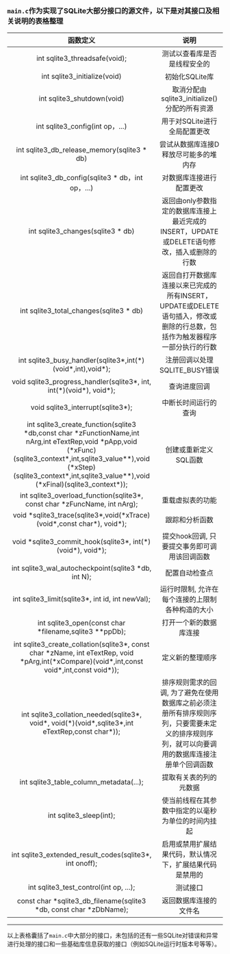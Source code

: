### `main.c`作为实现了SQLite大部分接口的源文件，以下是对其接口及相关说明的表格整理
|函数定义|说明|
|:----:|:----:|
|int sqlite3_threadsafe(void);|测试以查看库是否是线程安全的
|int sqlite3_initialize(void)|初始化SQLite库
|int  sqlite3_shutdown(void)|取消分配由sqlite3_initialize()分配的所有资源
|int  sqlite3_config(int op，...)|用于对SQLite进行全局配置更改
|int  sqlite3_db_release_memory(sqlite3 * db)|尝试从数据库连接D释放尽可能多的堆内存
|int  sqlite3_db_config(sqlite3 * db，int op，...)|对数据库连接进行配置更改
|int  sqlite3_changes(sqlite3 * db)|返回由only参数指定的数据库连接上最近完成的INSERT，UPDATE或DELETE语句修改，插入或删除的行数
|int  sqlite3_total_changes(sqlite3 * db)|返回自打开数据库连接以来已完成的所有INSERT，UPDATE或DELETE语句插入，修改或删除的行总数，包括作为触发器程序一部分执行的行数
|int sqlite3_busy_handler(sqlite3*,int(\*)(void*,int),void*);|注册回调以处理SQLITE_BUSY错误
|void sqlite3_progress_handler(sqlite3*, int, int(\*)(void*), void*);|查询进度回调
|void sqlite3_interrupt(sqlite3*);|中断长时间运行的查询
|int sqlite3_create_function(sqlite3 \*db,const char \*zFunctionName,int nArg,int eTextRep,void \*pApp,void (\*xFunc)(sqlite3_context*,int,sqlite3_value*\*),void (\*xStep)(sqlite3_context*,int,sqlite3_value*\*),void (\*xFinal)(sqlite3_context*));|创建或重新定义SQL函数
|int sqlite3_overload_function(sqlite3*, const char *zFuncName, int nArg);|重载虚拟表的功能
|void \*sqlite3_trace(sqlite3*,void(\*xTrace)(void*,const char*), void*);|跟踪和分析函数
|void \*sqlite3_commit_hook(sqlite3*, int(\*)(void*), void*);|提交hook回调, 只要提交事务即可调用该回调函数
|int sqlite3_wal_autocheckpoint(sqlite3 *db, int N);|配置自动检查点
|int sqlite3_limit(sqlite3*, int id, int newVal);|运行时限制, 允许在每个连接的上限制各种构造的大小
|int sqlite3_open(const char *filename,sqlite3 *\*ppDb);|打开一个新的数据库连接
|int sqlite3_create_collation(sqlite3*, const char \*zName, int eTextRep, void \*pArg,int(\*xCompare)(void*,int,const void*,int,const void*));|定义新的整理顺序
|int sqlite3_collation_needed(sqlite3*, void*, void(\*)(void*,sqlite3*,int eTextRep,const char*));|排序规则需求的回调, 为了避免在使用数据库之前必须注册所有排序规则序列，只要需要未定义的排序规则序列，就可以向要调用的数据库连接注册单个回调函数 
|int sqlite3_table_column_metadata(...);|提取有关表的列的元数据
|int sqlite3_sleep(int);|使当前线程在其参数中指定的以毫秒为单位的时间内挂起
|int sqlite3_extended_result_codes(sqlite3*, int onoff);|启用或禁用扩展结果代码，默认情况下，扩展结果代码是禁用的
|int sqlite3_test_control(int op, ...);|测试接口
|const char *sqlite3_db_filename(sqlite3 *db, const char *zDbName);|返回数据库连接的文件名
***
以上表格囊括了`main.c`中大部分的接口，未包括的还有一些SQLite对错误和异常进行处理的接口和一些基础库信息获取的接口（例如SQLite运行时版本号等等）。